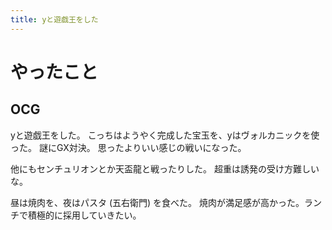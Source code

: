 ```yaml
---
title: yと遊戯王をした
---
```


# やったこと

## OCG

yと遊戯王をした。
こっちはようやく完成した宝玉を、yはヴォルカニックを使った。
謎にGX対決。
思ったよりいい感じの戦いになった。

他にもセンチュリオンとか天盃龍と戦ったりした。
超重は誘発の受け方難しいな。

昼は焼肉を、夜はパスタ (五右衛門) を食べた。
焼肉が満足感が高かった。ランチで積極的に採用していきたい。
